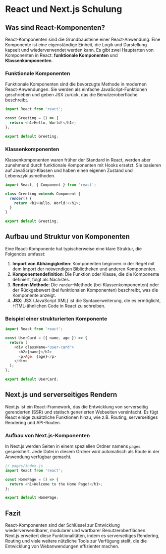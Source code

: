 
# React und Next.js Schulung

## Was sind React-Komponenten?

React-Komponenten sind die Grundbausteine einer React-Anwendung. Eine Komponente ist eine eigenständige Einheit, die Logik und Darstellung kapselt und wiederverwendet werden kann. Es gibt zwei Hauptarten von Komponenten in React: **funktionale Komponenten** und **Klassenkomponenten**.

### Funktionale Komponenten

Funktionale Komponenten sind die bevorzugte Methode in modernen React-Anwendungen. Sie werden als einfache JavaScript-Funktionen geschrieben und geben JSX zurück, das die Benutzeroberfläche beschreibt.

```javascript
import React from 'react';

const Greeting = () => {
  return <h1>Hello, World!</h1>;
};

export default Greeting;
```

### Klassenkomponenten

Klassenkomponenten waren früher der Standard in React, werden aber zunehmend durch funktionale Komponenten mit Hooks ersetzt. Sie basieren auf JavaScript-Klassen und haben einen eigenen Zustand und Lebenszyklusmethoden.

```javascript
import React, { Component } from 'react';

class Greeting extends Component {
  render() {
    return <h1>Hello, World!</h1>;
  }
}

export default Greeting;
```

## Aufbau und Struktur von Komponenten

Eine React-Komponente hat typischerweise eine klare Struktur, die Folgendes umfasst:

1. **Import von Abhängigkeiten**: Komponenten beginnen in der Regel mit dem Import der notwendigen Bibliotheken und anderen Komponenten.
2. **Komponentendefinition**: Die Funktion oder Klasse, die die Komponente definiert, folgt als Nächstes.
3. **Render-Methode**: Die `render`-Methode (bei Klassenkomponenten) oder der Rückgabewert (bei funktionalen Komponenten) beschreibt, was die Komponente anzeigt.
4. **JSX**: JSX (JavaScript XML) ist die Syntaxerweiterung, die es ermöglicht, HTML-ähnlichen Code in React zu schreiben.

### Beispiel einer strukturierten Komponente

```javascript
import React from 'react';

const UserCard = ({ name, age }) => {
  return (
    <div className="user-card">
      <h2>{name}</h2>
      <p>Age: {age}</p>
    </div>
  );
};

export default UserCard;
```

## Next.js und serverseitiges Rendern

Next.js ist ein React-Framework, das die Entwicklung von serverseitig gerenderten (SSR) und statisch generierten Webseiten vereinfacht. Es fügt React einige zusätzliche Funktionen hinzu, wie z.B. Routing, serverseitiges Rendering und API-Routen.

### Aufbau von Next.js-Komponenten

In Next.js werden Seiten in einem speziellen Ordner namens `pages` gespeichert. Jede Datei in diesem Ordner wird automatisch als Route in der Anwendung verfügbar gemacht.

```javascript
// pages/index.js
import React from 'react';

const HomePage = () => {
  return <h1>Welcome to the Home Page!</h1>;
};

export default HomePage;
```

## Fazit

React-Komponenten sind der Schlüssel zur Entwicklung wiederverwendbarer, modularer und wartbarer Benutzeroberflächen. Next.js erweitert diese Funktionalitäten, indem es serverseitiges Rendering, Routing und viele weitere nützliche Tools zur Verfügung stellt, die die Entwicklung von Webanwendungen effizienter machen.
